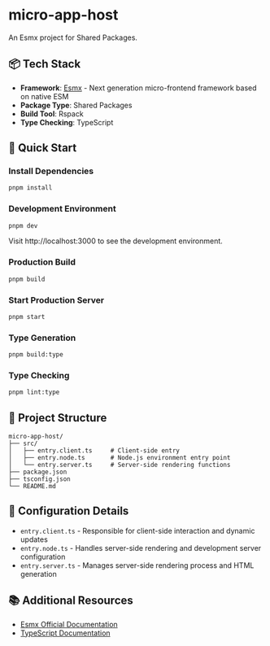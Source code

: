# micro-app-host

An Esmx project for Shared Packages.

## 📦 Tech Stack

- **Framework**: [Esmx](https://esmnext.com) - Next generation micro-frontend framework based on native ESM
- **Package Type**: Shared Packages
- **Build Tool**: Rspack
- **Type Checking**: TypeScript

## 🚀 Quick Start

### Install Dependencies

```bash
pnpm install
```

### Development Environment

```bash
pnpm dev
```

Visit http://localhost:3000 to see the development environment.

### Production Build

```bash
pnpm build
```

### Start Production Server

```bash
pnpm start
```

### Type Generation

```bash
pnpm build:type
```

### Type Checking

```bash
pnpm lint:type
```

## 📁 Project Structure

```
micro-app-host/
├── src/
│   ├── entry.client.ts     # Client-side entry
│   ├── entry.node.ts       # Node.js environment entry point
│   └── entry.server.ts     # Server-side rendering functions
├── package.json
├── tsconfig.json
└── README.md
```

## 🔧 Configuration Details

- `entry.client.ts` - Responsible for client-side interaction and dynamic updates
- `entry.node.ts` - Handles server-side rendering and development server configuration
- `entry.server.ts` - Manages server-side rendering process and HTML generation

## 📚 Additional Resources

- [Esmx Official Documentation](https://esmnext.com)
- [TypeScript Documentation](https://www.typescriptlang.org)
